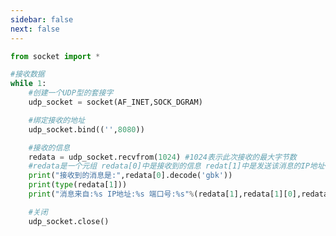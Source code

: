 ```yaml
---
sidebar: false
next: false
---
```

<BlogInfo/>






```python
from socket import *

#接收数据
while 1:
    #创建一个UDP型的套接字
    udp_socket = socket(AF_INET,SOCK_DGRAM)

    #绑定接收的地址
    udp_socket.bind(('',8080))

    #接收的信息
    redata = udp_socket.recvfrom(1024) #1024表示此次接收的最大字节数
    #redata是一个元组 redata[0]中是接收到的信息 redat[1]中是发送该消息的IP地址+端口号
    print("接收到的消息是:",redata[0].decode('gbk'))
    print(type(redata[1]))
    print("消息来自:%s IP地址:%s 端口号:%s"%(redata[1],redata[1][0],redata[1][1]))

    #关闭
    udp_socket.close()
```






<ActionBox />
        
<style>#top-box {margin-top:0.5rem!important;}</style>